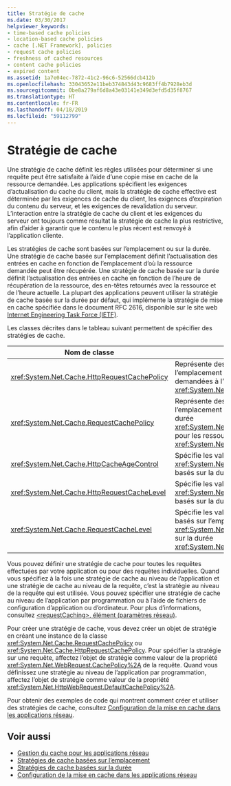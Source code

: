 ```yaml
---
title: Stratégie de cache
ms.date: 03/30/2017
helpviewer_keywords:
- time-based cache policies
- location-based cache policies
- cache [.NET Framework], policies
- request cache policies
- freshness of cached resources
- content cache policies
- expired content
ms.assetid: 1a7e04ec-7872-41c2-96c6-52566dcb412b
ms.openlocfilehash: 33043652e11beb374843d43c9683ff4b7928eb3d
ms.sourcegitcommit: 0be8a279af6d8a43e03141e349d3efd5d35f8767
ms.translationtype: HT
ms.contentlocale: fr-FR
ms.lasthandoff: 04/18/2019
ms.locfileid: "59112799"
---
```

# <a name="cache-policy"></a>Stratégie de cache
Une stratégie de cache définit les règles utilisées pour déterminer si une requête peut être satisfaite à l’aide d’une copie mise en cache de la ressource demandée. Les applications spécifient les exigences d’actualisation du cache du client, mais la stratégie de cache effective est déterminée par les exigences de cache du client, les exigences d’expiration du contenu du serveur, et les exigences de revalidation du serveur. L’interaction entre la stratégie de cache du client et les exigences du serveur ont toujours comme résultat la stratégie de cache la plus restrictive, afin d’aider à garantir que le contenu le plus récent est renvoyé à l’application cliente.  
  
 Les stratégies de cache sont basées sur l’emplacement ou sur la durée. Une stratégie de cache basée sur l’emplacement définit l’actualisation des entrées en cache en fonction de l’emplacement d’où la ressource demandée peut être récupérée. Une stratégie de cache basée sur la durée définit l’actualisation des entrées en cache en fonction de l’heure de récupération de la ressource, des en-têtes retournés avec la ressource et de l’heure actuelle. La plupart des applications peuvent utiliser la stratégie de cache basée sur la durée par défaut, qui implémente la stratégie de mise en cache spécifiée dans le document RFC 2616, disponible sur le site web [Internet Engineering Task Force (IETF)](https://www.ietf.org/).  
  
 Les classes décrites dans le tableau suivant permettent de spécifier des stratégies de cache.  
  
|Nom de classe|Description|  
|----------------|-----------------|  
|<xref:System.Net.Cache.HttpRequestCachePolicy>|Représente des stratégies de cache basées sur l’emplacement et sur la durée pour les ressources demandées à l’aide d’objets <xref:System.Net.HttpWebRequest>.|  
|<xref:System.Net.Cache.RequestCachePolicy>|Représente des stratégies de cache basées sur l’emplacement ou la stratégie de cache basée sur la durée <xref:System.Net.Cache.RequestCacheLevel.Default> pour les ressources demandées à l’aide d’objets <xref:System.Net.WebRequest>.|  
|<xref:System.Net.Cache.HttpCacheAgeControl>|Spécifie les valeurs utilisées pour créer des objets <xref:System.Net.Cache.HttpRequestCachePolicy> basés sur la durée.|  
|<xref:System.Net.Cache.HttpRequestCacheLevel>|Spécifie les valeurs utilisées pour créer des objets <xref:System.Net.Cache.HttpRequestCachePolicy> basés sur la durée et sur l’emplacement.|  
|<xref:System.Net.Cache.RequestCacheLevel>|Spécifie les valeurs utilisées pour créer des objets basés sur l’emplacement ou les objets <xref:System.Net.Cache.RequestCachePolicy> basés sur la durée <xref:System.Net.Cache.RequestCacheLevel.Default>.|  
  
 Vous pouvez définir une stratégie de cache pour toutes les requêtes effectuées par votre application ou pour des requêtes individuelles. Quand vous spécifiez à la fois une stratégie de cache au niveau de l’application et une stratégie de cache au niveau de la requête, c’est la stratégie au niveau de la requête qui est utilisée. Vous pouvez spécifier une stratégie de cache au niveau de l’application par programmation ou à l’aide de fichiers de configuration d’application ou d’ordinateur. Pour plus d’informations, consultez [\<requestCaching>, élément (paramètres réseau)](../../../docs/framework/configure-apps/file-schema/network/requestcaching-element-network-settings.md).  
  
 Pour créer une stratégie de cache, vous devez créer un objet de stratégie en créant une instance de la classe <xref:System.Net.Cache.RequestCachePolicy> ou <xref:System.Net.Cache.HttpRequestCachePolicy>. Pour spécifier la stratégie sur une requête, affectez l’objet de stratégie comme valeur de la propriété <xref:System.Net.WebRequest.CachePolicy%2A> de la requête. Quand vous définissez une stratégie au niveau de l’application par programmation, affectez l’objet de stratégie comme valeur de la propriété <xref:System.Net.HttpWebRequest.DefaultCachePolicy%2A>.  
  
 Pour obtenir des exemples de code qui montrent comment créer et utiliser des stratégies de cache, consultez [Configuration de la mise en cache dans les applications réseau](../../../docs/framework/network-programming/configuring-caching-in-network-applications.md).  
  
## <a name="see-also"></a>Voir aussi

- [Gestion du cache pour les applications réseau](../../../docs/framework/network-programming/cache-management-for-network-applications.md)
- [Stratégies de cache basées sur l’emplacement](../../../docs/framework/network-programming/location-based-cache-policies.md)
- [Stratégies de cache basées sur la durée](../../../docs/framework/network-programming/time-based-cache-policies.md)
- [Configuration de la mise en cache dans les applications réseau](../../../docs/framework/network-programming/configuring-caching-in-network-applications.md)

